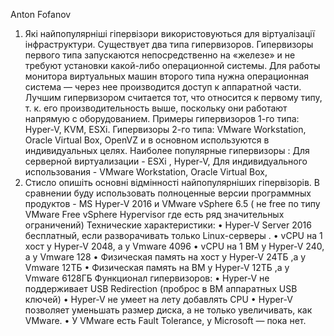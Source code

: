 Anton Fofanov
1.	Які найпопулярніші гіпервізори використовуються для віртуалізації інфраструктури.
Существует два типа гипервизоров. Гипервизоры первого типа запускаются непосредственно на «железе» и не требуют установки какой-либо операционной системы. Для работы монитора виртуальных машин второго типа нужна операционная система — через нее производится доступ к аппаратной части. Лучшим гипервизором считается тот, что относится к первому типу, т. к. его производительность выше, поскольку они работают напрямую с оборудованием.
Примеры гипервизоров 1-го типа: Hyper-V, KVM, ESXi. Гипервизоры 2-го типа: VMware Workstation, Oracle Virtual Box, OpenVZ и в основном используются в индивидуальных целях.
Наиболее популярные гипервизоры : Для серверной виртуализации - ESXi , Hyper-V, Для индивидуального использования - VMware Workstation, Oracle Virtual Box,
2.	Стисло опишіть основні відмінності найпопулярніших гіпервізорів.
В сравнении буду использовать полноценные версии программных продуктов - MS Hyper-V 2016 и VMware vSphere 6.5 ( не free по типу VMware Free vSphere Hypervisor где есть ряд значительных ограничений)
Технические характеристики:
•	Hyper-V Server 2016 бесплатный, если разворачивать только Linux-серверы .
•	vCPU на 1 хост у Hyper-V 2048, а у Vmware 4096
•	vCPU на 1 ВМ у Hyper-V 240, а у Vmware 128
•	Физическая память на хост у Hyper-V 24ТБ ,а у Vmware 12ТБ
•	Физическая память на ВМ у Hyper-V 12ТБ ,а у Vmware 6128ГБ
Функционал гипервизоров:
•	Hyper-V не поддерживает USB Redirection (проброс в ВМ аппаратных USB ключей)
•	Hyper-V не умеет на лету добавлять CPU
•	Hyper-V позволяет уменьшать размер диска, а не только увеличивать, как VMware.
•	У VMware есть Fault Tolerance, у Microsoft — пока нет.

